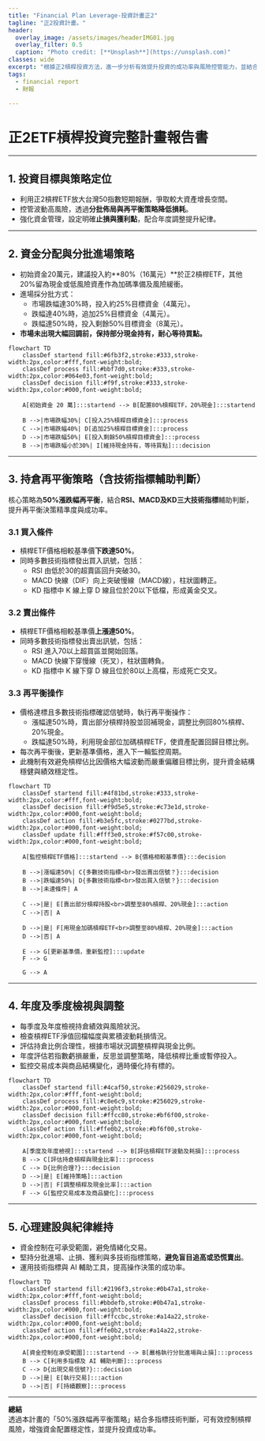 ```yaml
---
title: "Financial Plan Leverage-投資計畫正2"
tagline: "正2投資計畫。"
header:
  overlay_image: /assets/images/headerIMG01.jpg
  overlay_filter: 0.5
  caption: "Photo credit: [**Unsplash**](https://unsplash.com)"
classes: wide
excerpt: "根據正2槓桿投資方法，進一步分析有效提升投資的成功率與風險控管能力，並結合市場多重訊號做出穩健交易決策。"
tags:
  - financial report
  - 財報

---
```


# 正2ETF槓桿投資完整計畫報告書

---

## 1. 投資目標與策略定位

- 利用正2槓桿ETF放大台灣50指數短期報酬，爭取較大資產增長空間。  
- 控管波動高風險，透過**分批佈局與再平衡策略降低損耗**。  
- 強化資金管理，設定明確**止損與獲利點**，配合年度調整提升紀律。  

---

## 2. 資金分配與分批進場策略

- 初始資金20萬元，建議投入約**80%（16萬元）**於正2槓桿ETF，其他20%留為現金或低風險資產作為加碼準備及風險緩衝。  
- 進場採分批方式：  
   - 市場跌幅達30%時，投入約25%目標資金（4萬元）。  
   - 跌幅達40%時，追加25%目標資金（4萬元）。  
   - 跌幅達50%時，投入剩餘50%目標資金（8萬元）。  
- **市場未出現大幅回調前，保持部分現金持有，耐心等待買點。**

```mermaid
flowchart TD
    classDef startend fill:#6fb3f2,stroke:#333,stroke-width:2px,color:#fff,font-weight:bold;
    classDef process fill:#bbf7d0,stroke:#333,stroke-width:2px,color:#064e03,font-weight:bold;
    classDef decision fill:#f9f,stroke:#333,stroke-width:2px,color:#000,font-weight:bold;

    A[初始資金 20 萬]:::startend --> B[配置80%槓桿ETF，20%現金]:::startend
    
    B -->|市場跌幅30%| C[投入25%槓桿目標資金]:::process
    C -->|市場跌幅40%| D[追加25%槓桿目標資金]:::process
    D -->|市場跌幅50%| E[投入剩餘50%槓桿目標資金]:::process
    B -->|市場跌幅小於30%| I[維持現金持有，等待買點]:::decision

```

---

## 3. 持倉再平衡策略（含技術指標輔助判斷）

核心策略為**50%漲跌幅再平衡**，結合**RSI、MACD及KD三大技術指標**輔助判斷，提升再平衡決策精準度與成功率。

### 3.1 買入條件

- 槓桿ETF價格相較基準價**下跌達50%**。  
- 同時多數技術指標發出買入訊號，包括：  
   - RSI 由低於30的超賣區回升突破30。  
   - MACD 快線（DIF）向上突破慢線（MACD線），柱狀圖轉正。  
   - KD 指標中 K 線上穿 D 線且位於20以下低檔，形成黃金交叉。

### 3.2 賣出條件

- 槓桿ETF價格相較基準價**上漲達50%**。  
- 同時多數技術指標發出賣出訊號，包括：  
   - RSI 進入70以上超買區並開始回落。  
   - MACD 快線下穿慢線（死叉），柱狀圖轉負。  
   - KD 指標中 K 線下穿 D 線且位於80以上高檔，形成死亡交叉。

### 3.3 再平衡操作   

- 價格達標且多數技術指標確認信號時，執行再平衡操作：  
  - 漲幅達50%時，賣出部分槓桿持股並回補現金，調整比例回80%槓桿、20%現金。  
  - 跌幅達50%時，利用現金部位加碼槓桿ETF，使資產配置回歸目標比例。  
- 每次再平衡後，更新基準價格，進入下一輪監控周期。  
- 此機制有效避免槓桿佔比因價格大幅波動而嚴重偏離目標比例，提升資金結構穩健與績效穩定性。 

```mermaid
flowchart TD
    classDef startend fill:#4f81bd,stroke:#333,stroke-width:2px,color:#fff,font-weight:bold;
    classDef decision fill:#f9d5e5,stroke:#c73e1d,stroke-width:2px,color:#000,font-weight:bold;
    classDef action fill:#b3e5fc,stroke:#0277bd,stroke-width:2px,color:#000,font-weight:bold;
    classDef update fill:#fff3e0,stroke:#f57c00,stroke-width:2px,color:#000,font-weight:bold;

    A[監控槓桿ETF價格]:::startend --> B{價格相較基準價}:::decision
    
    B -->|漲幅達50%| C{多數技術指標<br>發出賣出信號？}:::decision
    B -->|跌幅達50%| D{多數技術指標<br>發出買入信號？}:::decision
    B -->|未達條件| A

    C -->|是| E[賣出部分槓桿持股<br>調整至80%槓桿、20%現金]:::action
    C -->|否| A

    D -->|是| F[用現金加碼槓桿ETF<br>調整至80%槓桿、20%現金]:::action
    D -->|否| A

    E --> G[更新基準價，重新監控]:::update
    F --> G

    G --> A
``` 

---

## 4. 年度及季度檢視與調整

- 每季度及年度檢視持倉績效與風險狀況。  
- 檢查槓桿ETF淨值回檔幅度與累積波動耗損情況。  
- 評估持倉比例合理性，根據市場狀況調整槓桿與現金比例。  
- 年度評估若指數虧損嚴重，反思並調整策略，降低槓桿比重或暫停投入。  
- 監控交易成本與商品結構變化，適時優化持有標的。  

```mermaid
flowchart TD
    classDef startend fill:#4caf50,stroke:#256029,stroke-width:2px,color:#fff,font-weight:bold;
    classDef process fill:#c8e6c9,stroke:#256029,stroke-width:2px,color:#000,font-weight:bold;
    classDef decision fill:#ffcc80,stroke:#bf6f00,stroke-width:2px,color:#000,font-weight:bold;
    classDef action fill:#ffe0b2,stroke:#bf6f00,stroke-width:2px,color:#000,font-weight:bold;

    A[季度及年度檢視]:::startend --> B[評估槓桿ETF波動及耗損]:::process
    B --> C[評估持倉槓桿與現金比率]:::process
    C --> D{比例合理?}:::decision
    D -->|是| E[維持策略]:::action
    D -->|否| F[調整槓桿及現金比率]:::action
    F --> G[監控交易成本及商品變化]:::process
```

---

## 5. 心理建設與紀律維持

- 資金控制在可承受範圍，避免情緒化交易。  
- 堅持分批進場、止損、獲利與多技術指標策略，**避免盲目追高或恐慌賣出**。  
- 運用技術指標與 AI 輔助工具，提高操作決策的成功率。  

```mermaid
flowchart TD
    classDef startend fill:#2196f3,stroke:#0b47a1,stroke-width:2px,color:#fff,font-weight:bold;
    classDef process fill:#bbdefb,stroke:#0b47a1,stroke-width:2px,color:#000,font-weight:bold;
    classDef decision fill:#ffccbc,stroke:#a14a22,stroke-width:2px,color:#000,font-weight:bold;
    classDef action fill:#ffe0b2,stroke:#a14a22,stroke-width:2px,color:#000,font-weight:bold;

    A[資金控制在承受範圍]:::startend --> B[嚴格執行分批進場與止損]:::process
    B --> C[利用多指標及 AI 輔助判斷]:::process
    C --> D{出現交易信號?}:::decision
    D -->|是| E[執行交易]:::action
    D -->|否| F[持續觀察]:::process
```

---

**總結**  
透過本計畫的「50%漲跌幅再平衡策略」結合多指標技術判斷，可有效控制槓桿風險，增強資金配置穩定性，並提升投資成功率。
